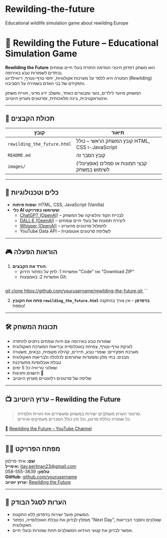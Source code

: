 # Rewilding-the-future
Educational wildlife simulation game about rewilding Europe

# 🌿 Rewilding the Future – Educational Simulation Game

**Rewilding the Future** הוא משחק דפדפן חינוכי המדמה החזרת בעלי חיים וצמחים נכחדים לשמורות טבע באירופה.  
המטרה היא ללמד על מערכות אקולוגיות, יחסי טרף-נטרף, ריוווילדינג (Rewilding) ותפקידם של בני האדם בשמירה על הסביבה.

המשחק מיועד לילדים, נוער ומבוגרים כאחד, ומשלב ידע מדעי, חוויית משחק אינטראקטיבית, בינה מלאכותית, וסרטונים מערוץ היוטיוב.

---

## 📂 תכולת הקבצים

| קובץ | תיאור |
|------|--------|
| `rewilding_the_future.html` | קובץ המשחק הראשי – כולל HTML, CSS ו-JavaScript |
| `README.md` | קובץ הסבר זה |
| `images/` | (אופציונלי) קבצי תמונות או סמלים לשימוש במשחק |

---

## 🧠 כלים וטכנולוגיות

- **שפות פיתוח**: HTML, CSS, JavaScript (Vanilla)
- **כלי AI ששימשו בפרויקט**:
  - [ChatGPT (OpenAI)](https://chat.openai.com) – לבניית הקוד והלוגיקה של המשחק
  - [DALL·E (OpenAI)](https://openai.com/dall-e) – ליצירת תמונות של בעלי חיים וצמחים
  - [Whisper (OpenAI)](https://openai.com/research/whisper) – לתמלול סרטונים מהערוץ
  - YouTube Data API – לשליפת סרטונים אוטומטית

---

## 🎮 הוראות הפעלה

1. **הורד את הקבצים**:
   - אפשרות 1: לחץ על כפתור הירוק "Code" ואז "Download ZIP"
   - אפשרות 2: באמצעות Git:
     ```bash
[     git clone https://github.com/yourusername/rewilding-the-future.git
](https://github.com/Itay6763/Rewilding-the-future/blob/main/rewilding_the_future.html)     ```

2. **פתח את הקובץ `rewilding_the_future.html` בדפדפן** – אין צורך בהתקנה נוספת!

---

## 🛠️ תכונות המשחק

- שמורות טבע באירופה עם חיות וצמחים ניתנים להחזרה
- לוגיקת טרף-נטרף, צמיחה באוכלוסייה ובריאות המערכת האקולוגית
- מערכת תפקידים: שומרי טבע, תיירים, קהילה מקומית, כבאים, משטרה
- מבנים: בתי מלון ומסעדות שתורמים לכלכלה ולבריאות האקולוגית
- טבלת אוכלוסיות מתעדכנת
- שאלוני טריוויה כל 5 ימים
- הישגים וחגיגות 🎉
- שליפה של סרטונים רלוונטיים מערוץ היוטיוב

---

## 📺 ערוץ היוטיוב – Rewilding the Future

> סרטוני הערוץ משולבים ישירות במשחק ומעשירים את חוויית הלמידה.  
> כל שמורה כוללת סרטון, וכל מין כולל הסברים מעמיקים ואיורים.

🔗 [Rewilding the Future – YouTube Channel](https://www.youtube.com/@Rewildingthefuture)

---

## 👨‍💻 מפתח הפרויקט

**שם:** איתי פרלמן  
**אימייל:** itay.perlman23@gmail.com  
**טלפון:** 058-555-3639  
**GitHub:** [github.com/yourusername](https://github.com/yourusername)  
**ערוץ יוטיוב:** [Rewilding the Future](https://www.youtube.com/@Rewildingthefuture)

---

## 📝 הערות לסגל הבודק

- המשחק פועל ישירות בדפדפן ללא התקנות.
- מומלץ לבדוק את טבלת האוכלוסייה, כפתור "Next Day", שאלונים והסבר הבריאות האקולוגית.
- אפשר לבדוק את קטעי הווידאו המשולבים תחת שמורות ובעלי חיים.
